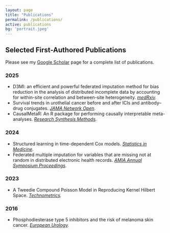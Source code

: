 ```yaml
---
layout: page
title: "Publications"
permalink: /publications/
active: publications
bg: 'portrait.jpeg'
---
```


## Selected First-Authored Publications

Please see my <a href="https://scholar.google.ca/citations?hl=en&user=zNERKo8AAAAJ">Google Scholar</a> page for a complete list of publications.

### 2025
- D3MI: an efficient and powerful federated imputation method for bias reduction in the analysis of distributed incomplete data by accounting for within-site correlation and between-site heterogeneity. *[medRxiv](https://www.medrxiv.org/content/10.1101/2025.05.08.25327224v1).*
- Survival trends in urothelial cancer before and after ICIs and antibody–drug conjugates. *[JAMA Network Open](https://jamanetwork.com/journals/jamanetworkopen/fullarticle/2836173).*
- CausalMetaR: An R package for performing causally interpretable meta-analyses. *[Research Synthesis Methods](https://www.cambridge.org/core/journals/research-synthesis-methods/article/causalmetar-an-r-package-for-performing-causally-interpretable-metaanalyses/BE913F0A55379678E1BD1AD29F95B726).*

### 2024
- Structured learning in time-dependent Cox models. *[Statistics in Medicine](https://doi.org/10.1002/sim.10116).*
- Federated multiple imputation for variables that are missing not at random in distributed electronic health records. *[AMIA Annual Symposium Proceedings](https://pmc.ncbi.nlm.nih.gov/articles/PMC12099382/).*

### 2023
- A Tweedie Compound Poisson Model in Reproducing Kernel Hilbert Space. *[Technometrics](https://www.tandfonline.com/doi/abs/10.1080/00401706.2022.2156615).*

### 2016
- Phosphodiesterase type 5 inhibitors and the risk of melanoma skin cancer. *[European Urology](https://www.europeanurology.com/article/S0302-2838%2816%2930145-2/fulltext).*